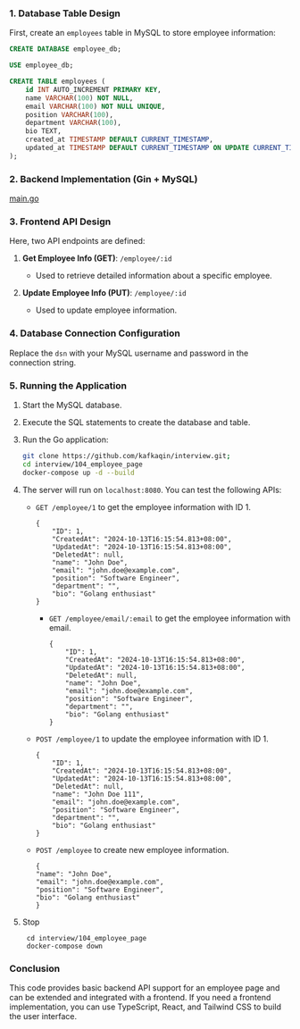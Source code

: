 ### 1. Database Table Design

First, create an `employees` table in MySQL to store employee information:

```sql
CREATE DATABASE employee_db;

USE employee_db;

CREATE TABLE employees (
    id INT AUTO_INCREMENT PRIMARY KEY,
    name VARCHAR(100) NOT NULL,
    email VARCHAR(100) NOT NULL UNIQUE,
    position VARCHAR(100),
    department VARCHAR(100),
    bio TEXT,
    created_at TIMESTAMP DEFAULT CURRENT_TIMESTAMP,
    updated_at TIMESTAMP DEFAULT CURRENT_TIMESTAMP ON UPDATE CURRENT_TIMESTAMP
);
```

### 2. Backend Implementation (Gin + MySQL)

[main.go](./backend/main.go)

### 3. Frontend API Design

Here, two API endpoints are defined:

1. **Get Employee Info (GET)**: `/employee/:id`
   - Used to retrieve detailed information about a specific employee.

2. **Update Employee Info (PUT)**: `/employee/:id`
   - Used to update employee information.

### 4. Database Connection Configuration

Replace the `dsn` with your MySQL username and password in the connection string.

### 5. Running the Application

1. Start the MySQL database.
2. Execute the SQL statements to create the database and table.
3. Run the Go application:
   ```bash
   git clone https://github.com/kafkaqin/interview.git;
   cd interview/104_employee_page
   docker-compose up -d --build
   ```
4. The server will run on `localhost:8080`. You can test the following APIs:
   - `GET /employee/1` to get the employee information with ID 1.
        ```
        {
            "ID": 1,
            "CreatedAt": "2024-10-13T16:15:54.813+08:00",
            "UpdatedAt": "2024-10-13T16:15:54.813+08:00",
            "DeletedAt": null,
            "name": "John Doe",
            "email": "john.doe@example.com",
            "position": "Software Engineer",
            "department": "",
            "bio": "Golang enthusiast"
        }
        ```
     - `GET /employee/email/:email` to get the employee information with email.
        ```
        {
            "ID": 1,
            "CreatedAt": "2024-10-13T16:15:54.813+08:00",
            "UpdatedAt": "2024-10-13T16:15:54.813+08:00",
            "DeletedAt": null,
            "name": "John Doe",
            "email": "john.doe@example.com",
            "position": "Software Engineer",
            "department": "",
            "bio": "Golang enthusiast"
        }
        ```
    
   - `POST /employee/1` to update the employee information with ID 1.
        ```
        {
            "ID": 1,
            "CreatedAt": "2024-10-13T16:15:54.813+08:00",
            "UpdatedAt": "2024-10-13T16:15:54.813+08:00",
            "DeletedAt": null,
            "name": "John Doe 111",
            "email": "john.doe@example.com",
            "position": "Software Engineer",
            "department": "",
            "bio": "Golang enthusiast"
        }
        ```
   - `POST /employee` to create new employee information.
        ```
        {
        "name": "John Doe",
        "email": "john.doe@example.com",
        "position": "Software Engineer",
        "bio": "Golang enthusiast"
        }
        ```

5. Stop 
    ```
     cd interview/104_employee_page
     docker-compose down
   ```
### Conclusion

This code provides basic backend API support for an employee page and can be extended and integrated with a frontend. If you need a frontend implementation, you can use TypeScript, React, and Tailwind CSS to build the user interface.